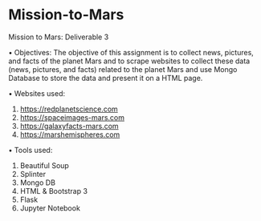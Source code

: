 # Mission-to-Mars
Mission to Mars: Deliverable 3

•	Objectives: The objective of this assignment is to collect news, pictures, and facts of the planet Mars and to scrape websites to collect these data (news, pictures, and facts) related to the planet Mars and use Mongo Database to store the data and present it on a HTML page. 

•	Websites used: 
1.	https://redplanetscience.com
2.	https://spaceimages-mars.com
3.	https://galaxyfacts-mars.com
4.	https://marshemispheres.com

•	Tools used:
1.	Beautiful Soup
2.	Splinter
3.	Mongo DB
4.	HTML & Bootstrap 3
5.	Flask
6.	Jupyter Notebook

